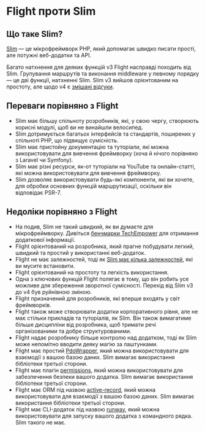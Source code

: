 # Flight проти Slim

## Що таке Slim?
[Slim](https://slimframework.com) — це мікрофреймворк PHP, який допомагає швидко писати прості, але потужні веб-додатки та API.

Багато натхнення для деяких функцій v3 Flight насправді походить від Slim. Групування маршрутів та виконання middleware у певному порядку — це дві функції, натхненні Slim. Slim v3 вийшов орієнтованим на простоту, але щодо v4 є 
[змішані відгуки](https://github.com/slimphp/Slim/issues/2770).

## Переваги порівняно з Flight

- Slim має більшу спільноту розробників, які, у свою чергу, створюють корисні модулі, щоб ви не винайшли велосипед.
- Slim дотримується багатьох інтерфейсів та стандартів, поширених у спільноті PHP, що підвищує сумісність.
- Slim має пристойну документацію та туторіали, які можна використовувати для вивчення фреймворку (хоча й нічого порівняно з Laravel чи Symfony).
- Slim має різні ресурси, як-от туторіали на YouTube та онлайн-статті, які можна використовувати для вивчення фреймворку.
- Slim дозволяє використовувати будь-які компоненти, які ви хочете, для обробки основних функцій маршрутизації, оскільки він відповідає PSR-7.

## Недоліки порівняно з Flight

- На подив, Slim не такий швидкий, як ви думаєте для мікрофреймворку. Дивіться 
  [бенчмарки TechEmpower](https://www.techempower.com/benchmarks/#hw=ph&test=fortune&section=data-r22&l=zik073-cn3) 
  для отримання додаткової інформації.
- Flight орієнтований на розробника, який прагне побудувати легкий, швидкий та простий у використанні веб-додаток.
- Flight не має залежностей, тоді як [Slim має кілька залежностей](https://github.com/slimphp/Slim/blob/4.x/composer.json), які ви мусите встановити.
- Flight орієнтований на простоту та легкість використання.
- Одна з ключових функцій Flight полягає в тому, що він робить усе можливе для збереження зворотної сумісності. Перехід від Slim v3 до v4 був руйнівною зміною.
- Flight призначений для розробників, які вперше входять у світ фреймворків.
- Flight також може створювати додатки корпоративного рівня, але не має стільки прикладів та туторіалів, як Slim.
  Він також вимагатиме більше дисципліни від розробника, щоб тримати речі організованими та добре структурованими.
- Flight надає розробнику більше контролю над додатком, тоді як Slim може непомітно вводити деяку магію за лаштунками.
- Flight має простий [PdoWrapper](/learn/pdo-wrapper), який можна використовувати для взаємодії з вашою базою даних. Slim вимагає використання бібліотеки третьої сторони.
- Flight має плагін [permissions](/awesome-plugins/permissions), який можна використовувати для забезпечення безпеки вашого додатка. Slim вимагає використання бібліотеки третьої сторони.
- Flight має ORM під назвою [active-record](/awesome-plugins/active-record), який можна використовувати для взаємодії з вашою базою даних. Slim вимагає використання бібліотеки третьої сторони.
- Flight має CLI-додаток під назвою [runway](/awesome-plugins/runway), який можна використовувати для запуску вашого додатка з командного рядка. Slim такого не має.